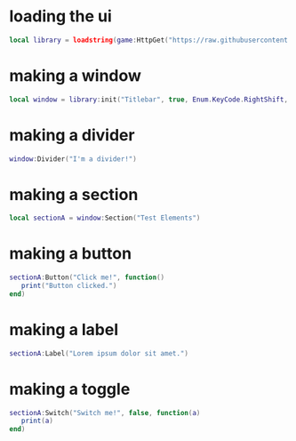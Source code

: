 # loading the ui

```lua
local library = loadstring(game:HttpGet("https://raw.githubusercontent.com/CoolManYesYes/RealUiLib/refs/heads/main/Source.lua"))()
````

# making a window

```lua
local window = library:init("Titlebar", true, Enum.KeyCode.RightShift, true)
```

# making a divider

```lua
window:Divider("I'm a divider!")
```

# making a section

```lua
local sectionA = window:Section("Test Elements")
```
# making a button

```lua
sectionA:Button("Click me!", function()
   print("Button clicked.")
end)
```

# making a label

```lua
sectionA:Label("Lorem ipsum dolor sit amet.")
```
# making a toggle

```lua
sectionA:Switch("Switch me!", false, function(a)
   print(a)
end)
```
